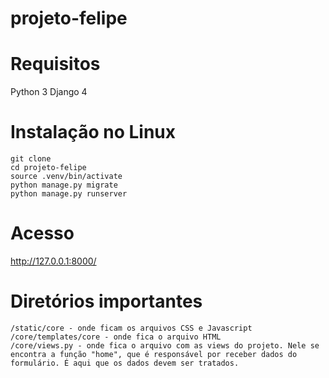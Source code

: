 # projeto-felipe

# Requisitos

Python 3
Django 4

# Instalação no Linux

```
git clone 
cd projeto-felipe
source .venv/bin/activate
python manage.py migrate
python manage.py runserver
```

# Acesso

http://127.0.0.1:8000/

# Diretórios importantes

```
/static/core - onde ficam os arquivos CSS e Javascript
/core/templates/core - onde fica o arquivo HTML
/core/views.py - onde fica o arquivo com as views do projeto. Nele se encontra a função "home", que é responsável por receber dados do formulário. É aqui que os dados devem ser tratados.


```
